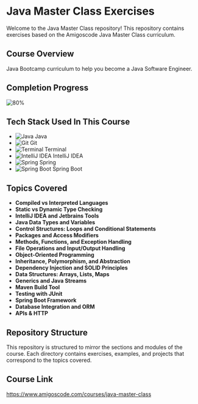 # Java Master Class Exercises

Welcome to the Java Master Class repository! This repository contains exercises based on the Amigoscode Java Master Class curriculum.

## Course Overview

Java Bootcamp curriculum to help you become a Java Software Engineer.

## Completion Progress

![80%](https://progress-bar.dev/80/)

## Tech Stack Used In This Course

- ![Java](https://www.vectorlogo.zone/logos/java/java-icon.svg) Java
- ![Git](https://www.vectorlogo.zone/logos/git-scm/git-scm-icon.svg) Git
- ![Terminal](https://www.iconfinder.com/icons/9081562/download/svg/4096) Terminal
- ![IntelliJ IDEA](https://www.vectorlogo.zone/logos/jetbrains/jetbrains-icon.svg) IntelliJ IDEA
- ![Spring](https://www.vectorlogo.zone/logos/springio/springio-icon.svg) Spring
- ![Spring Boot](https://www.vectorlogo.zone/logos/springio/springio-icon.svg) Spring Boot

## Topics Covered

- **Compiled vs Interpreted Languages**
- **Static vs Dynamic Type Checking**
- **IntelliJ IDEA and Jetbrains Tools**
- **Java Data Types and Variables**
- **Control Structures: Loops and Conditional Statements**
- **Packages and Access Modifiers**
- **Methods, Functions, and Exception Handling**
- **File Operations and Input/Output Handling**
- **Object-Oriented Programming**
- **Inheritance, Polymorphism, and Abstraction**
- **Dependency Injection and SOLID Principles**
- **Data Structures: Arrays, Lists, Maps**
- **Generics and Java Streams**
- **Maven Build Tool**
- **Testing with JUnit**
- **Spring Boot Framework**
- **Database Integration and ORM**
- **APIs & HTTP**

## Repository Structure

This repository is structured to mirror the sections and modules of the course. Each directory contains exercises, examples, and projects that correspond to the topics covered.

## Course Link

https://www.amigoscode.com/courses/java-master-class
